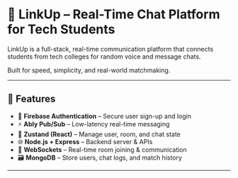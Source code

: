 # 🚀 LinkUp – Real-Time Chat Platform for Tech Students

LinkUp is a full-stack, real-time communication platform that connects students from tech colleges for random voice and message chats.

Built for speed, simplicity, and real-world matchmaking.

---

## 🌟 Features

- 🔐 **Firebase Authentication** – Secure user sign-up and login
- ⚡ **Ably Pub/Sub** – Low-latency real-time messaging
- 🧠 **Zustand (React)** – Manage user, room, and chat state
- 🌐 **Node.js + Express** – Backend server & APIs
- 🔄 **WebSockets** – Real-time room joining & communication
- 🗃️ **MongoDB** – Store users, chat logs, and match history

---

